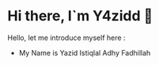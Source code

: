 # Hi there, I`m Y4zidd 👋

Hello, let me introduce myself here :
- My Name is Yazid Istiqlal Adhy Fadhillah

